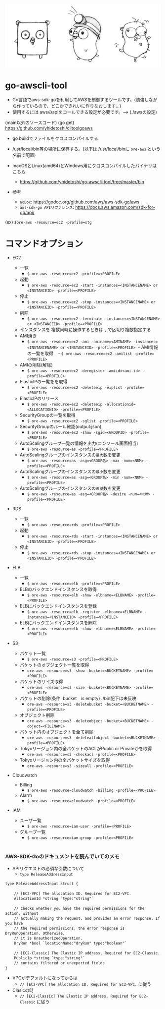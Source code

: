 ![Alt Text](https://github.com/yhidetoshi/Pictures/raw/master/Go_study/gophertraining.png)

# go-awscli-tool
- Go言語でaws-sdk-goを利用してAWSを制御するツールです。(勉強しながら作っているので、どこかできれいに作りなおします...)
- 使用するには awsのapiをコールできる設定が必要です。--> (./awsの設定)

(main以外のソースコード)
(go get) https://github.com/yhidetoshi/clitoolgoaws

- go buildでファイルをクロスコンパイルする
- /usr/local/bin等の場所に保存する。(以下は /usr/local/binに `ore-aws` という名前で配置)

- macOSとLinux(amd64)とWindows用にクロスコンパイルしたバイナリはこちら
  - https://github.com/yhidetoshi/go-awscli-tool/tree/master/bin
  
- 参考
  - `GoDoc`: https://godoc.org/github.com/aws/aws-sdk-go/aws
  - `aws-sdk-go APIリファレンス`: https://docs.aws.amazon.com/sdk-for-go/api/
  
  
 (ex) 
`$ore-aws -resource=ec2 -profile=stg`

# コマンドオプション
- EC2
  - 一覧  
    - `$ ore-aws -resource=ec2 -profile=<PROFILE>`
  - 起動
    - `$ ore-aws -resource=ec2 -start -instances=<INSTANCENAME> or <INSTANCEID> -profile=<PROFILE>`
  - 停止
    - `$ ore-aws -resource=ec2 -stop -instances=<INSTANCENAME> or <INSTANCEID> -profile=<PROFILE>`
  - 削除
    - `$ ore-aws -resource=ec2 -terminate -instances=<INSTANCENAME> or <INSTANCEID> -profile=<PROFILE>`
  - インスタンスを 複数同時に操作するときは `,` で区切り複数指定する
  - AMI焼き
    - `$ ore-aws -resource=ec2 -ami -aminame=<AMINAME> -instances=<INSTANCENAME> or <INSTANCEID> -profile=<PROFILE>`
  - AMI情報の一覧を取得
    - `$ ore-aws -resource=ec2 -amilist -profile=<PROFILE>`
  - AMIの削除(解除)
    - `$ ore-aws -resource=ec2 -deregister -amiid=<ami-id> -profile=<PROFILE>`
  - ElasticIPの一覧をを取得
    - `$ ore-aws -resource=ec2 -deleteeip -eiplist -profile=<PROFILE>`
  - ElasticIPのリリース
    - `$ ore-aws -resource=ec2 -deleteeip -allocationid=<ALLOCATIONID> -profile=<PROFILE>`
  - SecurityGroupの一覧を取得
    - `$ ore-aws -resource=ec2 -sglist -profile=<PROFILE>`
  - SecurityGroupのルール確認(output:json)
    - `$ ore-aws -resource=ec2 -show -sgid=<GROUPID> -profile=<PROFILE>`
  - AutoScalingグループ一覧の情報を出力(コンソール画面相当)
    - `$ ore-aws -resource=as -profile=<PROFILE>`
  - AutoScalingグループのインスタンスの`最大`数を変更
    - `$ ore-aws -resource=as -asg=<GROUP名> -max -num=<NUM> -profile=<PROFILE>`
  - AutoScalingグループのインスタンスの`最小`数を変更
    - `$ ore-aws -resource=as -asg=<GROUP名> -min -num=<NUM> -profile=<PROFILE>`
  - AutoScalingグループのインスタンスの`希望`数を変更
    - `$ ore-aws -resource=as -asg=<GROUP名> -desire -num=<NUM> -profile=<PROFILE>`

- RDS
  - 一覧  
    - `$ ore-aws -resource=rds -profile=<PROFILE>`
  - 起動
    - `$ ore-aws -resource=rds -start -instances=<INSTANCENAME> or <INSTANCEID> -profile=<PROFILE>`
  - 停止
    - `$ ore-aws -resource=rds -stop -instances=<INSTANCENAME> or <INSTANCEID> -profile=<PROFILE>`  
- ELB
  - 一覧
    - `$ ore-aws -resource=elb -profile=<PROFILE>`
  - ELBのバックエンドインスタンスを取得
    - `$ ore-aws -resource=elb -show -elbname=<ELBNAME> -profile=<PROFILE>`
  - ELBにバックエンドインスタンスを登録
    - `$ ore-aws -resource=elb -register -elbname=<ELBNAME> -instances=<INSTANCEID> -profile=<PROFILE>`
  - ELBにバックエンドインスタンスを解除
    - `$ ore-aws -resource=elb -show -elbname=<ELBNAME> -profile=<PROFILE>`
- S3
  - バケット一覧
    - `$ ore-aws -resource=s3 -profile=<PROFILE>`
  - バケットのオブジェクト一覧を取得
    - `ore-aws -resource=s3 -show -bucket=<BUCKETNAME> -profile=<PROFILE>`
  - バケットのサイズ取得
    - `ore-aws -resource=s3 -size -bucket=<BUCKETNAME> -profile=<PROFILE>` 
  - バケットの削除(条件: bucket　is empty) ./bin配下は未反映
    - `ore-aws -resource=s3 -deletebucket -bucket=<BUCKETNAME> -profile=<PROFILE>`
  - オブジェクト削除
    - `ore-aws -resource=s3 -deleteobject -bucket=<BUCKETNAME> -object=<FILENAME>`
  - バケット内のオブジェクトを全て削除
    - `ore-aws -resource=s3 -deleteallobject -bucket=<BUCKETNAME> -profile=<PROFILE>`
  - Tokyoリージョン内の全バケットのACLがPublic or Privateかを取得
    - `ore-aws -resource=s3 -checkacl -profile=<PROFILE>`
  - Tokyoリージョン内の全バケットサイズを取得
    - `ore-aws -resource=s3 -sizeall -profile=<PROFILE>`
- Cloudwatch
  - Billing
    - `$ ore-aws -resource=cloudwatch -billing -profile=<PROFILE>`
  - Alarm
    - `$ ore-aws -resource=cloudwatch -profile=<PROFILE>`
- IAM
  - ユーザ一覧
    - `$ ore-aws -resource=iam-user -profile=<PROFILE>`
  - グループ一覧
    - `$ ore-aws -resource=iam-group -profile=<PROFILE>`  
    


### AWS-SDK-Goのドキュメントを読んでいてのメモ

- APIリクエストの必須な引数について
  - `type ReleaseAddressInput`
```
type ReleaseAddressInput struct {

    // [EC2-VPC] The allocation ID. Required for EC2-VPC.
    AllocationId *string `type:"string"`

    // Checks whether you have the required permissions for the action, without
    // actually making the request, and provides an error response. If you have
    // the required permissions, the error response is DryRunOperation. Otherwise,
    // it is UnauthorizedOperation.
    DryRun *bool `locationName:"dryRun" type:"boolean"`

    // [EC2-Classic] The Elastic IP address. Required for EC2-Classic.
    PublicIp *string `type:"string"`
    // contains filtered or unexported fields
}
```
- VPCがデフォルトになってからは
  - `// [EC2-VPC] The allocation ID. Required for EC2-VPC.` に従う
- Clasicの時
  - `// [EC2-Classic] The Elastic IP address. Required for EC2-Classic` に従う

